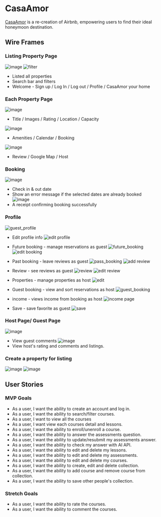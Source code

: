 # CasaAmor
[CasaAmor](https://casa-amor-airbnb.onrender.com/) is a re-creation of Airbnb, empowering users to find their ideal honeymoon destination. 

## Wire Frames
### Listing Property Page
![image](https://github.com/jialingye/project3-FrontEnd/assets/122236820/818c7127-4232-4a96-badf-2e815cf257a7)
![filter](https://github.com/jialingye/project3-FrontEnd/assets/70247822/150eeb53-c25b-44fb-9d9d-754571b248f7)
* Listed all properties
* Search bar and filters
* Welcome - Sign up / Log In / Log out / Profile / CasaAmor your home

### Each Property Page
![image](https://github.com/jialingye/project3-FrontEnd/assets/122236820/3026da25-244c-4c85-97d0-7f246deb6739)
* Title / Images / Rating / Location / Capacity

![image](https://github.com/jialingye/project3-FrontEnd/assets/122236820/2f3696fd-e0d7-45bb-8cc5-0f79ff807aed)
* Amenities / Calendar / Booking

![image](https://github.com/jialingye/project3-FrontEnd/assets/122236820/a42064cb-e256-4b4a-9fef-45c47203471a)
* Review / Google Map / Host


### Booking
![image](https://github.com/jialingye/project3-FrontEnd/assets/122236820/0daf4af6-ebd4-49d7-a3cb-057d67a8f598)
* Check in & out date
* Show an error message if the selected dates are already booked
![image](https://github.com/jialingye/project3-FrontEnd/assets/122236820/6452f519-c11d-4583-9c8f-bc83bda5379a)
* A receipt confirming booking successfully


### Profile
![guest_profile](https://github.com/jialingye/project3-FrontEnd/assets/70247822/99e3b33c-694f-4f66-88f3-205e500464aa)

* Edit profile info
![edit profile](https://github.com/jialingye/project3-FrontEnd/assets/70247822/7bab3492-a2e6-4ebc-8e9e-b73c1ff4202c)

* Future booking - manage reservations as guest
![future_booking](https://github.com/jialingye/project3-FrontEnd/assets/70247822/8a16fa8a-97bd-4e67-b7e1-609df49d7859)
![edit booking](https://github.com/jialingye/project3-FrontEnd/assets/70247822/2fe968a0-3872-4d6a-ac55-ee22aa36afe5)

* Past booking - leave reviews as guest
![pass_booking](https://github.com/jialingye/project3-FrontEnd/assets/70247822/bd6646e0-bc57-4724-b01d-5c2a134b4be5)
![add review](https://github.com/jialingye/project3-FrontEnd/assets/70247822/36f7b3f1-9454-40f6-b124-6ee9c6147a63)

* Review - see reviews as guest
![review](https://github.com/jialingye/project3-FrontEnd/assets/70247822/6234533d-397b-4976-b2d6-0b83b07d638a)
![edit review](https://github.com/jialingye/project3-FrontEnd/assets/70247822/d418d02e-249d-4828-a0a0-e3f513e6dffa)

* Properties - manage properties as host
![edit](https://github.com/jialingye/project3-FrontEnd/assets/70247822/2d1ee482-291d-4fea-b97e-2217d7c96149)

* Guest booking - view and sort reservations as host
![guest_booking](https://github.com/jialingye/project3-FrontEnd/assets/70247822/3d4449ef-be37-41d3-ab4e-2bbcec3cea4a)

* income - views income from booking as host
![income page](https://github.com/jialingye/project3-FrontEnd/assets/70247822/e6497936-4a80-4dc0-96a3-aab466d73029)

* Save - save favorite as guest
![save](https://github.com/jialingye/project3-FrontEnd/assets/70247822/563427ad-4a1c-4b91-8eb3-fbd36d0e1624)

### Host Page/ Guest Page
![image](https://github.com/jialingye/project3-FrontEnd/assets/70247822/be8bea37-31c4-4bf5-8aba-3612fed8f3d5)
* View guest comments
![image](https://github.com/jialingye/project3-FrontEnd/assets/70247822/0114c7d6-f4b9-4296-8109-5ea14787ec89)
* View host's rating and comments and listings. 


### Create a property for listing
![image](https://github.com/jialingye/project3-FrontEnd/assets/122236820/1da22d45-0215-431d-b7cc-bfc6e8fcb3f7)
![image](https://github.com/jialingye/project3-FrontEnd/assets/122236820/1a848e70-091e-48d1-b3ed-2157b4929978)


## User Stories
### MVP Goals
* As a user, I want the ability to create an account and log in.
* As a user, I want the ability to search/filter courses.
* As a user, I want to view all the courses
* As a user, I want view each courses detail and lessons.
* As a user, I want the ability to enroll/unenroll a course.
* As a user, I want the ability to answer the assessments question.
* As a user, I want the ability to update/resubmit my assessments answer.
* As a user, I want the ability to check my answer with AI API.
* As a user, I want the ability to edit and delete my lessons.
* As a user, I want the ability to edit and delete my assessments.
* As a user, I want the ability to edit and delete my courses.
* As a user, I want the ability to create, edit and delete collection.
* As a user, I want the ability to add course and remove course from collection.
* As a user, I want the ability to save other people's collection.


### Stretch Goals
* As a user, I want the ability to rate the courses.
* As a user, I want the ability to comment the courses.

